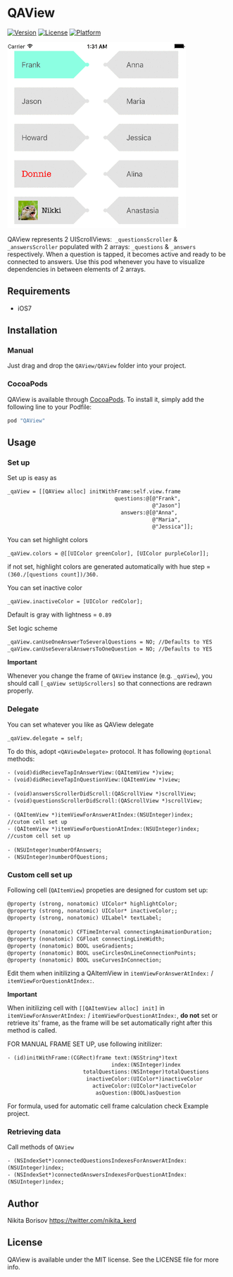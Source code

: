 # QAView

[![Version](https://img.shields.io/cocoapods/v/QAView.svg?style=flat)](http://cocoapods.org/pods/QAView)
[![License](https://img.shields.io/cocoapods/l/QAView.svg?style=flat)](http://cocoapods.org/pods/QAView)
[![Platform](https://img.shields.io/cocoapods/p/QAView.svg?style=flat)](http://cocoapods.org/pods/QAView)

![](QAScreenshot.gif?raw=true "Blinking Label screenshot")

QAView represents 2 UIScrollViews:` _questionsScroller` & `_answersScroller` populated with 2 arrays: `_questions` & `_answers` respectively. When a question is tapped, it becomes active and ready to be connected to answers. Use this pod whenever you have to visualize dependencies in between elements of 2 arrays.

## Requirements
* iOS7

## Installation

### Manual

Just drag and drop the `QAView/QAView` folder into your project.

### CocoaPods

QAView is available through [CocoaPods](http://cocoapods.org). To install
it, simply add the following line to your Podfile:

```ruby
pod "QAView"
```

## Usage

### Set up

Set up is easy as
```objc
_qaView = [[QAView alloc] initWithFrame:self.view.frame
                                  questions:@[@"Frank",
                                              @"Jason"]
                                    answers:@[@"Anna",
                                              @"Maria",
                                              @"Jessica"]];
```
You can set highlight colors
```objc
_qaView.colors = @[[UIColor greenColor], [UIColor purpleColor]];
```
if not set, highlight colors are generated automatically with hue step = `(360./[questions count])/360.`

You can set inactive color
```objc
_qaView.inactiveColor = [UIColor redColor];
```
Default is gray with lightness = `0.89`
    
Set logic scheme
```objc
_qaView.canUseOneAnswerToSeveralQuestions = NO; //Defaults to YES
_qaView.canUseSeveralAnswersToOneQuestion = NO; //Defaults to YES
```

**Important**

Whenever you change the frame of `QAView` instance (e.g. `_qaView`), you should call `[_qaView setUpScrollers]` so that connections are redrawn properly.

### Delegate

You can set whatever you like as QAView delegate
```objc
_qaView.delegate = self;
``` 

To do this, adopt `<QAViewDelegate>` protocol.
It has following `@optional` methods:

```objc
- (void)didRecieveTapInAnswerView:(QAItemView *)view;
- (void)didRecieveTapInQuestionView:(QAItemView *)view;

- (void)answersScrollerDidScroll:(QAScrollView *)scrollView;
- (void)questionsScrollerDidScroll:(QAScrollView *)scrollView;

- (QAItemView *)itemViewForAnswerAtIndex:(NSUInteger)index; 	//cutom cell set up
- (QAItemView *)itemViewForQuestionAtIndex:(NSUInteger)index;	//custom cell set up

- (NSUInteger)numberOfAnswers;
- (NSUInteger)numberOfQuestions;
```

### Custom cell set up

Following cell (`QAItemView`) propeties are designed for custom set up:
```objc
@property (strong, nonatomic) UIColor* highlightColor;
@property (strong, nonatomic) UIColor* inactiveColor;;
@property (strong, nonatomic) UILabel* textLabel;

@property (nonatomic) CFTimeInterval connectingAnimationDuration;
@property (nonatomic) CGFloat connectingLineWidth;
@property (nonatomic) BOOL useGradients;
@property (nonatomic) BOOL useCirclesOnLineConnectionPoints;
@property (nonatomic) BOOL useCurvesInConnection;
```

Edit them when initilizing a QAItemView in `itemViewForAnswerAtIndex:` / `itemViewForQuestionAtIndex:`.

**Important**

When initilizing cell with `[[QAItemView alloc] init]` in `itemViewForAnswerAtIndex:` / `itemViewForQuestionAtIndex:`, **do not** set or retrieve its' frame, as the frame will be set automatically right after this method is called.

FOR MANUAL FRAME SET UP, use following initilizer:
```objc
- (id)initWithFrame:(CGRect)frame text:(NSString*)text
                                 index:(NSInteger)index
                        totalQuestions:(NSInteger)totalQuestions
                         inactiveColor:(UIColor*)inactiveColor
                           activeColor:(UIColor*)activeColor
                            asQuestion:(BOOL)asQuestion
```

For formula, used for automatic cell frame calculation check Example project.

### Retrieving data

Call methods of `QAView`

```objc
- (NSIndexSet*)connectedQuestionsIndexesForAnswerAtIndex:(NSUInteger)index;
- (NSIndexSet*)connectedAnswersIndexesForQuestionAtIndex:(NSUInteger)index;
```

## Author

Nikita Borisov https://twitter.com/nikita_kerd

## License

QAView is available under the MIT license. See the LICENSE file for more info.
